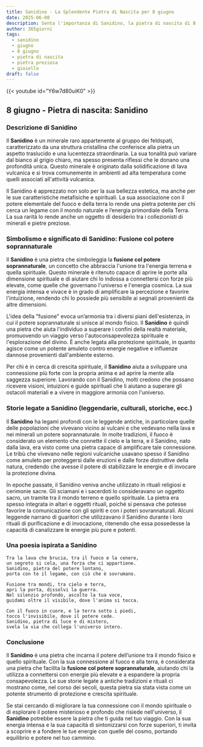 ```yaml
---
title: Sanidino - La Splendente Pietra di Nascita per 8 giugno
date: 2025-06-08
description: Senta l'importanza di Sanidino, la pietra di nascita di 8 giugno che simboleggia Fusione col potere soprannaturale. Lasci che la sua bellezza e il suo significato illuminino la sua giornata.
author: 365giorni
tags:
  - sanidino
  - giugno
  - 8 giugno
  - pietra di nascita
  - pietra preziosa
  - gioiello
draft: false
---
```


{{< youtube id="Y6w7d80uiK0" >}}

## 8 giugno - Pietra di nascita: Sanidino

### Descrizione di Sanidino

Il **Sanidino** è un minerale raro appartenente al gruppo dei feldspati, caratterizzato da una struttura cristallina che conferisce alla pietra un aspetto traslucido e una lucentezza straordinaria. La sua tonalità può variare dal bianco al grigio chiaro, ma spesso presenta riflessi che le donano una profondità unica. Questo minerale è originato dalla solidificazione di lava vulcanica e si trova comunemente in ambienti ad alta temperatura come quelli associati all'attività vulcanica.

Il Sanidino è apprezzato non solo per la sua bellezza estetica, ma anche per le sue caratteristiche metafisiche e spirituali. La sua associazione con il potere elementale del fuoco e della terra lo rende una pietra potente per chi cerca un legame con il mondo naturale e l’energia primordiale della Terra. La sua rarità lo rende anche un oggetto di desiderio tra i collezionisti di minerali e pietre preziose.

### Simbolismo e significato di Sanidino: Fusione col potere soprannaturale

Il **Sanidino** è una pietra che simboleggia la **fusione col potere soprannaturale**, un concetto che abbraccia l'unione tra l'energia terrena e quella spirituale. Questo minerale è ritenuto capace di aprire le porte alla dimensione spirituale e di aiutare chi lo indossa a connettersi con forze più elevate, come quelle che governano l'universo e l'energia cosmica. La sua energia intensa e vivace è in grado di amplificare la percezione e favorire l'intuizione, rendendo chi lo possiede più sensibile ai segnali provenienti da altre dimensioni.

L'idea della "fusione" evoca un’armonia tra i diversi piani dell'esistenza, in cui il potere soprannaturale si unisce al mondo fisico. Il **Sanidino** è quindi una pietra che aiuta l'individuo a superare i confini della realtà materiale, promuovendo un viaggio verso l'autoconsapevolezza spirituale e l'esplorazione del divino. È anche legata alla protezione spirituale, in quanto agisce come un potente amuleto contro energie negative e influenze dannose provenienti dall'ambiente esterno.

Per chi è in cerca di crescita spirituale, il **Sanidino** aiuta a sviluppare una connessione più forte con la propria anima e ad aprire la mente alla saggezza superiore. Lavorando con il Sanidino, molti credono che possano ricevere visioni, intuizioni e guide spirituali che li aiutano a superare gli ostacoli materiali e a vivere in maggiore armonia con l'universo.

### Storie legate a Sanidino (leggendarie, culturali, storiche, ecc.)

Il **Sanidino** ha legami profondi con le leggende antiche, in particolare quelle delle popolazioni che vivevano vicino ai vulcani e che vedevano nella lava e nei minerali un potere soprannaturale. In molte tradizioni, il fuoco è considerato un elemento che connette il cielo e la terra, e il Sanidino, nato dalla lava, era visto come una pietra capace di amplificare tale connessione. Le tribù che vivevano nelle regioni vulcaniche usavano spesso il Sanidino come amuleto per proteggersi dalle eruzioni e dalle forze distruttive della natura, credendo che avesse il potere di stabilizzare le energie e di invocare la protezione divina.

In epoche passate, il Sanidino veniva anche utilizzato in rituali religiosi e cerimonie sacre. Gli sciamani e i sacerdoti lo consideravano un oggetto sacro, un tramite tra il mondo terreno e quello spirituale. La pietra era spesso integrata in altari e oggetti rituali, poiché si pensava che potesse favorire la comunicazione con gli spiriti e con i poteri sovrannaturali. Alcuni leggende narrano di guaritori che utilizzavano il Sanidino durante i loro rituali di purificazione e di invocazione, ritenendo che essa possedesse la capacità di canalizzare le energie più pure e potenti.

### Una poesia ispirata a Sanidino

```
Tra la lava che brucia, tra il fuoco e la cenere,  
un segreto si cela, una forza che ci appartiene.  
Sanidino, pietra del potere lontano,  
porta con te il legame, con ciò che è sovrumano.

Fusione tra mondi, tra cielo e terra,  
apri la porta, dissolvi la guerra.  
Nel silenzio profondo, ascolto la tua voce,  
guidami oltre il visibile, dove l'anima si tocca.

Con il fuoco in cuore, e la terra sotto i piedi,  
tocco l'invisibile, dove il potere cede.  
Sanidino, pietra di luce e di mistero,  
svela la via che collega l'universo intero.
```

### Conclusione

Il **Sanidino** è una pietra che incarna il potere dell’unione tra il mondo fisico e quello spirituale. Con la sua connessione al fuoco e alla terra, è considerata una pietra che facilita la **fusione col potere soprannaturale**, aiutando chi la utilizza a connettersi con energie più elevate e a espandere la propria consapevolezza. Le sue storie legate a antiche tradizioni e rituali ci mostrano come, nel corso dei secoli, questa pietra sia stata vista come un potente strumento di protezione e crescita spirituale.

Se stai cercando di migliorare la tua connessione con il mondo spirituale o di esplorare il potere misterioso e profondo che risiede nell'universo, il **Sanidino** potrebbe essere la pietra che ti guida nel tuo viaggio. Con la sua energia intensa e la sua capacità di sintonizzarsi con forze superiori, ti invita a scoprire e a fondere le tue energie con quelle del cosmo, portando equilibrio e potere nel tuo cammino.